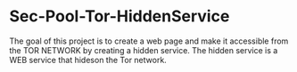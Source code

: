 # Sec-Pool-Tor-HiddenService


The goal of this project is to create a web page and make it accessible from the TOR NETWORK by creating a hidden service.
The hidden service is a WEB service that hideson the Tor network.
